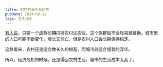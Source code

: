 ```yaml
---
title: 农村的长久稳定性
pubDate: 2024-09-12
tags: [👫社会]
---
```


[有人说]，只要一个族群长期把持农村生态位，这个族群就不会轻易被替换。城市里的人口可能不断变化，增长又消亡，但是农村人口会长期保持稳定。

这样看来，农村还是适合做长久的根基，而城市则适合短暂的浮华。

所以，经济危机的时候，还是得回农村生活。城市的生活成本太高了。

[有人说]: https://www.zhihu.com/question/518502002/answer/3546273501
